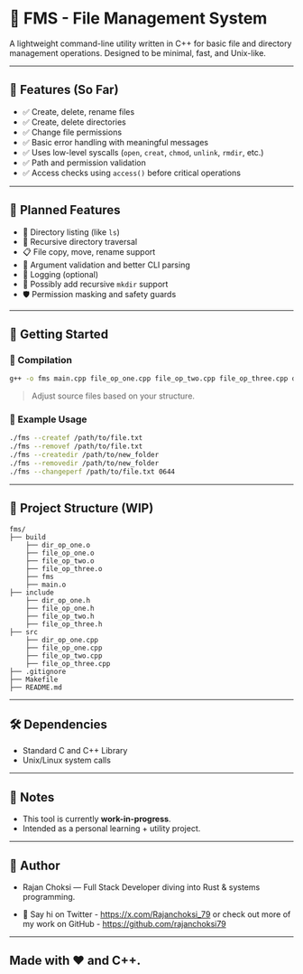 
# 🔧 FMS - File Management System

A lightweight command-line utility written in C++ for basic file and directory management operations. Designed to be minimal, fast, and Unix-like.

---

## 📁 Features (So Far)

- ✅ Create, delete, rename files
- ✅ Create, delete directories
- ✅ Change file permissions
- ✅ Basic error handling with meaningful messages
- ✅ Uses low-level syscalls (`open`, `creat`, `chmod`, `unlink`, `rmdir`, etc.)
- ✅ Path and permission validation
- ✅ Access checks using `access()` before critical operations

---

## 📌 Planned Features

- 📂 Directory listing (like `ls`)
- 🔁 Recursive directory traversal
- 📋 File copy, move, rename support
- 🧠 Argument validation and better CLI parsing
- 📜 Logging (optional)
- 🌳 Possibly add recursive `mkdir` support
- 🛡️ Permission masking and safety guards

---

## 🚀 Getting Started

### 🔧 Compilation

```bash
g++ -o fms main.cpp file_op_one.cpp file_op_two.cpp file_op_three.cpp dir_op_one.cpp
````

> Adjust source files based on your structure.

### 🧪 Example Usage

```bash
./fms --createf /path/to/file.txt
./fms --removef /path/to/file.txt
./fms --createdir /path/to/new_folder
./fms --removedir /path/to/new_folder
./fms --changeperf /path/to/file.txt 0644
```

---

## 📁 Project Structure (WIP)

```
fms/
├── build
    ├── dir_op_one.o
    ├── file_op_one.o
    ├── file_op_two.o
    ├── file_op_three.o
    ├── fms
    ├── main.o
├── include
    ├── dir_op_one.h
    ├── file_op_one.h
    ├── file_op_two.h
    ├── file_op_three.h               
├── src 
    ├── dir_op_one.cpp                
    ├── file_op_one.cpp
    ├── file_op_two.cpp
    ├── file_op_three.cpp
├── .gitignore
├── Makefile
├── README.md
```

---

## 🛠️ Dependencies

* Standard C and C++ Library
* Unix/Linux system calls

---

## 💬 Notes

* This tool is currently **work-in-progress**.
* Intended as a personal learning + utility project.

---

## 👤 Author



* Rajan Choksi — Full Stack Developer diving into Rust & systems programming.

* 📢 Say hi on Twitter - https://x.com/Rajanchoksi_79 or check out more of my work on GitHub - https://github.com/rajanchoksi79

---

Made with ❤️ and C++.
---
